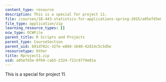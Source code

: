 ```yaml
---
content_type: resource
description: This is a special for project 11.
file: /courses/18-443-statistics-for-applications-spring-2015/a05efd3e0f69cab52324f22c9779e01a_Rproject1.zip
file_type: application/zip
learning_resource_types: []
ocw_type: OCWFile
parent_title: R Scripts and Projects
parent_type: CourseSection
parent_uid: b91d782c-32fe-e884-1640-42d14c5c5d5e
resourcetype: Other
title: Rproject1.zip
uid: a05efd3e-0f69-cab5-2324-f22c9779e01a
---
```

This is a special for project 11.

